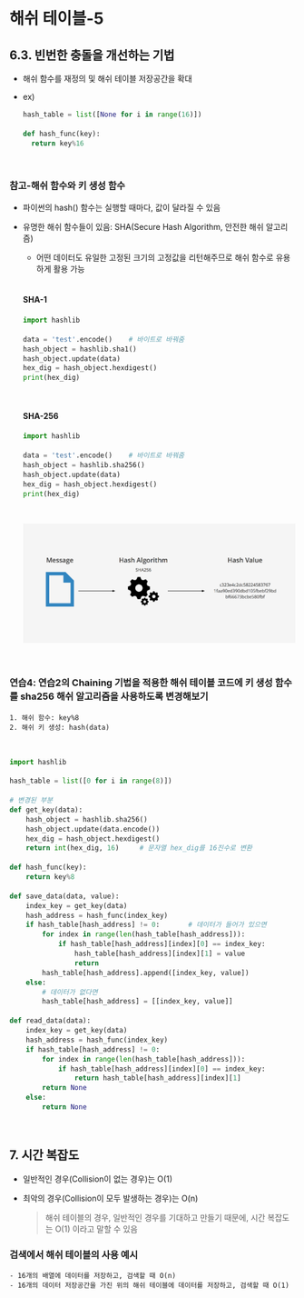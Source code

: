 # 해쉬 테이블-5

## 6.3. 빈번한 충돌을 개선하는 기법

- 해쉬 함수를 재정의 및 해쉬 테이블 저장공간을 확대

- ex)

  ```python
  hash_table = list([None for i in range(16)])
  
  def hash_func(key):
  	return key%16
  ```

<br/>

### 참고-해쉬 함수와 키 생성 함수

- 파이썬의 hash() 함수는 실행할 때마다, 값이 달라질 수 있음

- 유명한 해쉬 함수들이 있음: SHA(Secure Hash Algorithm, 안전한 해쉬 알고리즘)

  - 어떤 데이터도 유일한 고정된 크기의 고정값을 리턴해주므로 해쉬 함수로 유용하게 활용 가능

  <br/>

  #### SHA-1

  ```python
  import hashlib
  
  data = 'test'.encode()	# 바이트로 바꿔줌
  hash_object = hashlib.sha1()
  hash_object.update(data)
  hex_dig = hash_object.hexdigest()
  print(hex_dig)
  ```

  

  <br/>

  #### SHA-256

  ```python
  import hashlib
  
  data = 'test'.encode()	# 바이트로 바꿔줌
  hash_object = hashlib.sha256()
  hash_object.update(data)
  hex_dig = hash_object.hexdigest()
  print(hex_dig)
  ```

  <br/>

  ![](./img/sha256.png)



<br/>

### 연습4: 연습2의 Chaining 기법을 적용한 해쉬 테이블 코드에 키 생성 함수를 sha256 해쉬 알고리즘을 사용하도록 변경해보기

```
1. 해쉬 함수: key%8
2. 해쉬 키 생성: hash(data)
```

<br/>

```python
import hashlib

hash_table = list([0 for i in range(8)])

# 변경된 부분
def get_key(data):
    hash_object = hashlib.sha256()
    hash_object.update(data.encode())
    hex_dig = hash_object.hexdigest()
    return int(hex_dig, 16)		# 문자열 hex_dig를 16진수로 변환

def hash_func(key):
    return key%8

def save_data(data, value):
    index_key = get_key(data)
    hash_address = hash_func(index_key)
    if hash_table[hash_address] != 0:		# 데이터가 들어가 있으면
        for index in range(len(hash_table[hash_address])):
            if hash_table[hash_address][index][0] == index_key:
                hash_table[hash_address][index][1] = value
                return
        hash_table[hash_address].append([index_key, value])
    else:
        # 데이터가 없다면
        hash_table[hash_address] = [[index_key, value]]
    
def read_data(data):
    index_key = get_key(data)
    hash_address = hash_func(index_key)
    if hash_table[hash_address] != 0:
        for index in range(len(hash_table[hash_address])):
            if hash_table[hash_address][index][0] == index_key:
                return hash_table[hash_address][index][1]
        return None
    else:
        return None
```





<br/>

## 7. 시간 복잡도

- 일반적인 경우(Collision이 없는 경우)는 O(1)

- 최악의 경우(Collision이 모두 발생하는 경우)는 O(n)

  > 해쉬 테이블의 경우, 일반적인 경우를 기대하고 만들기 때문에, 시간 복잡도는 O(1) 이라고 말할 수 있음



### 검색에서 해쉬 테이블의 사용 예시

	- 16개의 배열에 데이터를 저장하고, 검색할 때 O(n)
	- 16개의 데이터 저장공간을 가진 위의 해쉬 테이블에 데이터를 저장하고, 검색할 때 O(1)









